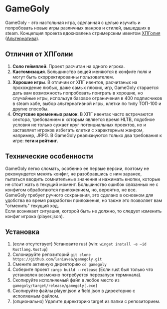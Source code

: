 # GameGoly

GameGoly - это настольная игра, сделанная с целью изучить и попробовать новые игры различных жанров и стилей, вышедших в steam. Концепция проекта вдохновлена стримерским ивентом [ХПГолия](https://docs.google.com/spreadsheets/d/e/2PACX-1vQE3NOLPo4WjgT2gu_F-ezS9n2teaFMAcEFTV3GBSaUiqPl--g1g54UPrnqUopyi1xljhQYjuCVPQkQ/pubhtml#) ([Альтернатива](https://rodich.ru/hpgoly)).

## Отличия от ХПГолии

1) **Соло геймплей**. Проект расчитан на одного игрока.
2) **Кастомизация**. Большинство вещей меняются в конфиге поля и могут быть скорректированны пользователем.
3) **Хорошие игры**. В отличии от ХПГ ивентов, расчитаных на прохождение любых, даже самых плохих, игр, GameGoly старается дать вам возможность попробовать поиграть в хорошие, но случайные игры, используя базовое ограничения в 400 подписчиков в steam хабе, выбор альтернативной игры, клетки по типу ТОП-100 и другие способы.
4) **Отсутсвие временных рамок**. В ХПГ ивентах часто встречаются сектора, требованием к которым является время HLTB, подобное условия не только сужает круг потенциальных проектов, но и заставляет игроков избегать клетки с характерным жанром, например, JRPG. В GameGoly реализиуются только два требования к игре: **теги и рейтинг**.

## Технические особенности
GameGoly легко сломать, особенно ее первые версии, поэтому не рекомундется менять конфиг, не разобравшись с ним заранее, пытаться вводить сомнительные значения и нажимать кнопки, которые не стоит жать в текущий момент. Большинство ошибок связанных не с конфигом обработаются приложением, но, вероятно, не все.<br>
GameGoly требует ручного сохранения, это сделано в основном для удобства во время разработки приложения, но также это позволяет вам "отменить" текущий ход.<br>
Если возникает ситуация, которой быть не должно, то следует изменить конфиг игрока (player.json).

## Установка
1) (если отсутствует) Установите rust (win: ```winget install -e —id Rustlang.Rustup```)
2) Склонируйте репозиторий ```git clone https://github.com/laniavea/gamegoly.git```
3) Смените активную директорию ```cd gamegoly```
4) Соберите проект ```cargo build --release``` (Если rust был только что установлен возможно потребуется перезапуск терминала).
5) Скопируйте исполняемый файл в любое место из ```gamegoly/target/release/gamegoly[.exe]```
6) Скопируйте файлы player.json и field.json в директорию с исполяемым файлом.
7) (опционально) Удалите директорию target из папки с репозиторием.
